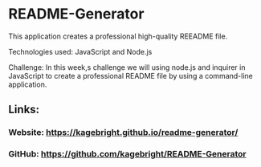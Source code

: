 # README-Generator
This application creates a professional high-quality REEADME file. 

Technologies used: JavaScript and Node.js

Challenge: In this week,s challenge we will using node.js and inquirer in JavaScript to create a professional README file by using a command-line application.

## Links:

### Website: https://kagebright.github.io/readme-generator/

### GitHub: https://github.com/kagebright/README-Generator
